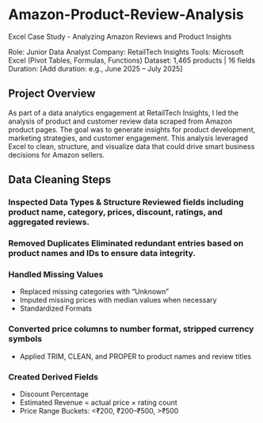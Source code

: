 # Amazon-Product-Review-Analysis
Excel Case Study - Analyzing Amazon Reviews and Product Insights

Role: Junior Data Analyst Company: RetailTech Insights Tools: Microsoft Excel (Pivot Tables, Formulas, Functions) Dataset: 1,465 products | 16 fields Duration: [Add duration: e.g., June 2025 – July 2025]

## Project Overview

As part of a data analytics engagement at RetailTech Insights, I led the analysis of product and customer review data scraped from Amazon product pages. The goal was to generate insights for product development, marketing strategies, and customer engagement. This analysis leveraged Excel to clean, structure, and visualize data that could drive smart business decisions for Amazon sellers.

## Data Cleaning Steps
### Inspected Data Types & Structure Reviewed fields including product name, category, prices, discount, ratings, and aggregated reviews.
### Removed Duplicates Eliminated redundant entries based on product names and IDs to ensure data integrity.
### Handled Missing Values
  - Replaced missing categories with “Unknown”
  - Imputed missing prices with median values when necessary
  - Standardized Formats
### Converted price columns to number format, stripped currency symbols ###
  -  Applied TRIM, CLEAN, and PROPER to product names and review titles
### Created Derived Fields
  - Discount Percentage
  - Estimated Revenue = actual price × rating count
  - Price Range Buckets: <₹200, ₹200–₹500, >₹500
